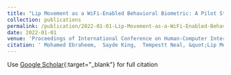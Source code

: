```yaml
---
title: "Lip Movement as a WiFi-Enabled Behavioral Biometric: A Pilot Study"
collection: publications
permalink: /publication/2022-01-01-Lip-Movement-as-a-WiFi-Enabled-Behavioral-Biometric-A-Pilot-Study
date: 2022-01-01
venue: 'Proceedings of International Conference on Human-Computer Interaction'
citation: ' Mohamed Ebraheem,  Sayde King,  Tempestt Neal, &quot;Lip Movement as a WiFi-Enabled Behavioral Biometric: A Pilot Study.&quot; In the proceedings of International Conference on Human-Computer Interaction, 2022.'
---
```

Use [Google Scholar](https://scholar.google.com/scholar?q=Lip+Movement+as+a+WiFi+Enabled+Behavioral+Biometric:+A+Pilot+Study){:target="_blank"} for full citation